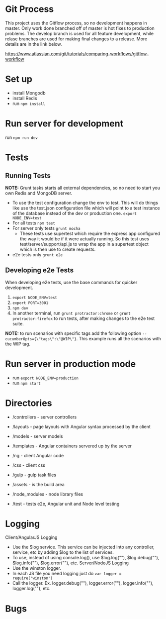 # Git Process

This project uses the Gitflow process, so no development happens in master.  Only work done branched off of master is
hot fixes to production problems.  The develop branch is used for all feature development, while relase branches are used
for making final changes to a release.  More details are in the link below.

https://www.atlassian.com/git/tutorials/comparing-workflows/gitflow-workflow


# Set up
- install Mongodb
- install Redis
- run `npm install`

# Run server for development
run `npm run dev`

# Tests

## Running Tests
**NOTE:** Grunt tasks starts all external dependencies, so no need to start you own Redis and MongoDB server.

- To use the test configuration change the env to test.  This will do things like use the test.json configuration file
  which will point to a test instance of the database instead of the dev or production one.  `export NODE_ENV=test`
- For all tests `npm test`
- For server only tests `grunt mocha`
  - These tests use supertest which require the express app configured the way it would be if it were actually running.
    So this test uses test/server/support/api.js to wrap the app in a supertest object which is then use to create
    requests.
- e2e tests only `grunt e2e`

## Developing e2e Tests

When developing e2e tests, use the base commands for quicker development.  

1. `export NODE_ENV=test`
2. `export PORT=3001`
3. `npm dev`
6. In another terminal, run `grunt protractor:chrome` or `grunt protractor:firefox` to run tests, after making changes to the e2e test suite.  

**NOTE:** to run scenarios with specific tags add the following option `--cucumberOpts={\"tags\":\"@WIP\"}`.  This example
runs all the scenarios with the WIP tag.  



# Run server in production mode
- run `export NODE_ENV=production`
- run `npm start`

# Directories

-  /controllers - server controllers
-  /layouts - page layouts with Angular syntax processed by the client
-  /models - server models
-  /templates - Angular containers servered up by the server

-  /ng - client Angular code
-  /css - client css

-  /gulp - gulp task files
-  /assets - is the build area
-  /node_modules - node library files
-  /test - tests e2e, Angular unit and Node level testing

# Logging
Client/AngularJS Logging
- Use the $log service.  This service can be injected into any controller, service, etc by adding $log to the 
  list of services.
- To use, instead of using console.log(), use $log.log(""), $log.debug(""), $log.info(""), $log.error(""), etc.
Server/NodeJS Logging
- Use the winston logger.
- In each JS file you need logging just do `var logger = require('winston')`
- Call the logger.  Ex. logger.debug(""), logger.error(""), logger.info(""), logger.log(""), etc.

# Bugs


